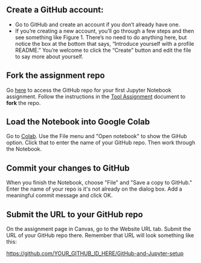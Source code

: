 ## Create a GitHub account:
- Go to GitHub and create an account if you don’t already have one.   
- If you’re creating a new account, you’ll go through a few steps and then see something like Figure 1. There’s no need to do anything here, but notice the box at the bottom that says, “Introduce yourself with a profile README.” You’re welcome to click the “Create” button and edit the file to say more about yourself.

## Fork the assignment repo
Go [here](https://github.com/bsmith-classroom/GitHub-and-Jupyter-setup.git) to access the GitHub repo for your first Jupyter Notebook assignment. Follow the instructions in the [Tool Assignment](https://docs.google.com/document/d/16imAtemYNYIN9DfgCvOc7bHflKjIAAGqrh9mAES59KA/edit) document to **fork** the repo.

## Load the Notebook into Google Colab
Go to [Colab](https://colab.research.google.com/). Use the File menu and "Open notebook" to show the GiHub option. Click that to enter the name of your GitHub repo. Then work through the Notebook.

## Commit your changes to GitHub
When you finish the Notebook, choose "File" and "Save a copy to GitHub." Enter the name of your repo is it's not already on the dialog box. Add a meaningful commit message and click OK.

## Submit the URL to your GitHub repo
On the assignment page in Canvas, go to the Website URL tab. Submit the URL of your GitHub repo there. Remember that URL will look something like this:

https://github.com/YOUR_GITHUB_ID_HERE/GitHub-and-Jupyter-setup

